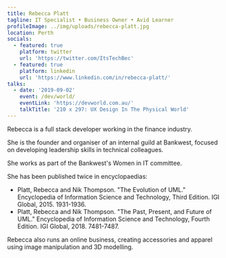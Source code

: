 ```yaml
---
title: Rebecca Platt
tagline: IT Specialist • Business Owner • Avid Learner
profileImage: ../img/uploads/rebecca-platt.jpg
location: Perth
socials:
  - featured: true
    platform: twitter
    url: 'https://twitter.com/ItsTechBec'
  - featured: true
    platform: linkedin
    url: 'https://www.linkedin.com/in/rebecca-platt/'
talks:
  - date: '2019-09-02'
    event: /dev/world/
    eventLink: 'https://devworld.com.au/'
    talkTitle: '210 x 297: UX Design In The Physical World'
---
```


Rebecca is a full stack developer working in the finance industry.

She is the founder and organiser of an internal guild at Bankwest, focused on developing leadership skills in technical colleagues.

She works as part of the Bankwest's Women in IT committee.

She has been published twice in encyclopaedias:

-   Platt, Rebecca and Nik Thompson. "The Evolution of UML." Encyclopedia of Information Science and Technology, Third Edition. IGI Global, 2015. 1931-1936.
-   Platt, Rebecca and Nik Thompson. "The Past, Present, and Future of UML." Encyclopedia of Information Science and Technology, Fourth Edition. IGI Global, 2018. 7481-7487.

Rebecca also runs an online business, creating accessories and apparel using image manipulation and 3D modelling.
